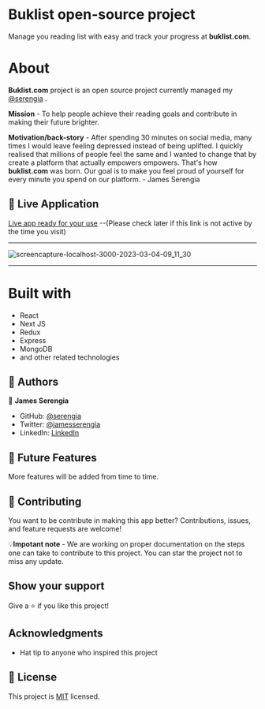 # Buklist open-source project

Manage you reading list with easy and track your progress at **buklist.com**.

# About
**Buklist.com** project is an open source project currently managed my [@serengia](https://github.com/serengia) .

**Mission** - To help people achieve their reading goals and contribute in making their
            future brighter.
            
**Motivation/back-story** - After spending 30 minutes on social media, many times I would leave
                feeling depressed instead of being uplifted. I quickly realised that millions of people feel the same and I wanted to change
                that by create a platform that actually empowers empowers. That's how **buklist.com** was born. Our goal
                is to make you feel proud of yourself for every minute you spend
                on our platform. - James Serengia


## 🚀 Live Application

[Live app ready for your use]() --(Please check later if this link is not active by the time you visit)

---

![screencapture-localhost-3000-2023-03-04-09_11_30](https://user-images.githubusercontent.com/69452516/222879365-99861e01-b8cf-4eb7-8f8e-e7fe9ae1ee5d.png)

---

# Built with

- React
- Next JS
- Redux
- Express
- MongoDB
- and other related technologies


## 👥 Authors <a name="authors"></a>

👤 **James Serengia**

- GitHub: [@serengia](https://github.com/serengia)
- Twitter: [@jamesserengia](https://twitter.com/jamesserengia)
- LinkedIn: [LinkedIn](https://linkedin.com/in/james-serengia)

<!-- FUTURE FEATURES -->

## 🔭 Future Features <a name="future-features"></a>

More features will be added from time to time.

## 🤝 Contributing

You want to be contribute in making this app better?
Contributions, issues, and feature requests are welcome!

💡**Impotant note** - We are working on proper documentation on the steps one can take to contribute to this project. You can star the project not to miss any update.


## Show your support

Give a ⭐️ if you like this project!

## Acknowledgments <a name="acknowledgements"></a>

- Hat tip to anyone who inspired this project

## 📝 License <a name="license"></a>

This project is [MIT](./MIT.md) licensed.
